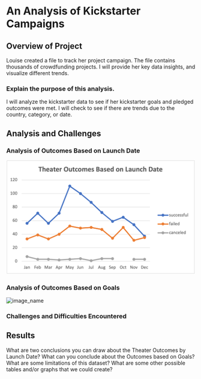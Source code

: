 # An Analysis of Kickstarter Campaigns

## Overview of Project
Louise created a file to track her project campaign. The file contains thousands of crowdfunding projects. I will provide her key data insights, and visualize different trends.

### Explain the purpose of this analysis.
 I will analyze the kickstarter data to see if her kickstarter goals and pledged outcomes were met. I will check to see if there are trends due to the country, category, or date.
 
## Analysis and Challenges

### Analysis of Outcomes Based on Launch Date
![Theater_Outcomes_vs_Launch](Theater_Outcomes_vs_Launch.png)

### Analysis of Outcomes Based on Goals
![image_name](path/to/image_name.png)

### Challenges and Difficulties Encountered

## Results
What are two conclusions you can draw about the Theater Outcomes by Launch Date?
What can you conclude about the Outcomes based on Goals?
What are some limitations of this dataset?
What are some other possible tables and/or graphs that we could create?
